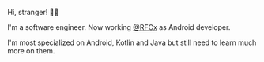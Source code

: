 Hi, stranger! 👋🐑

I'm a software engineer. Now working [@RFCx](https://rfcx.org) as Android developer.

I'm most specialized on Android, Kotlin and Java but still need to learn much more on them.

<!--
**Tooseriuz/tooseriuz** is a ✨ _special_ ✨ repository because its `README.md` (this file) appears on your GitHub profile.

Here are some ideas to get you started:

- 🔭 I’m currently working on ...
- 🌱 I’m currently learning ...
- 👯 I’m looking to collaborate on ...
- 🤔 I’m looking for help with ...
- 💬 Ask me about ...
- 📫 How to reach me: ...
- 😄 Pronouns: ...
- ⚡ Fun fact: ...
-->
